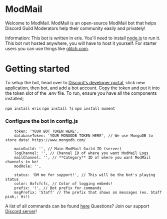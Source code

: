 # ModMail

Welcome to ModMail. ModMail is an open-source ModMail bot that helps Discord Guild Moderators help their community easily and privately!

Information: This bot is written in eris. You'll need to install [node.js](https://nodejs.org/en/) to run it. This bot not hosted anywhere, you will have to host it yourself. For starter users you can use things like [glitch.com](https://glitch.com/).

# Getting started
To setup the bot, head over to [Discord's developer portal](https://discord.com/developers/applications), click new application, then bot, and add a bot account. Copy the token and put it into the token slot of the .env file. To run, ensure you have all the components installed;

`npm install eris`
`npm install fs`
`npm install moment`

### Configure the bot in config.js

```
    token: 'YOUR BOT TOKEN HERE',
    databaseToken: 'YOUR MONGODB TOKEN HERE', // We use MongoDB to store data! https://www.mongodb.com/

    mainGuild: '', // Main ModMail Guild ID (server)
    logChannel: '', // Channel ID of where you want ModMail Logs
    mailChannel: '', // **Category** ID of where you want ModMail channels to be!
    modRole: '',

    status: 'DM me for support!', // This will be the bot's playing status
    color: 0xfcfcfc, // Color of logging embeds!
    prefix: '!', // Bot prefix for commands
    msgPrefix: 'Staff' // The prefix that shows on messages (ex. Staff pink,: Hi!)
```
    
A list of all commands can be found [here](https://github.com/asdbee/ModMail/blob/master/help.md)
Questions? Join our support [Discord server](https://discord.gg/HpxY6kh)! 

